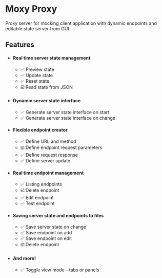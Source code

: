 # Moxy Proxy

Proxy server for mocking client application with dynamic endpoints and editable state server from GUI.

## Features

* #### Real time server state management
    * :white_check_mark: Preview state
    * :white_check_mark: Update state
    * :white_check_mark: Reset state
    * :ballot_box_with_check: Read state from JSON

* #### Dynamic server state interface
    * :white_check_mark: Generate server state interface on start
    * :white_check_mark: Generate server state interface on change
    
* #### Flexible endpoint creator
    * :white_check_mark: Define URL and method
    * :ballot_box_with_check: Define endpoint request parameters
    * :white_check_mark: Define request response
    * :white_check_mark: Define server update    
    
* #### Real time endpoint management
    * :white_check_mark: Listing endpoints
    * :ballot_box_with_check: Delete endpoint
    * :white_check_mark: Edit endpoint
    * :white_check_mark: Test endpoint
    
* #### Saving server state and endpoints to files
    * :white_check_mark: Save server state on change
    * :white_check_mark: Save endpoint on add
    * :white_check_mark: Save endpoint on edit
    * :ballot_box_with_check: Delete endpoint
    
* #### And more!
    * :white_check_mark: Toggle view mode - tabs or panels
